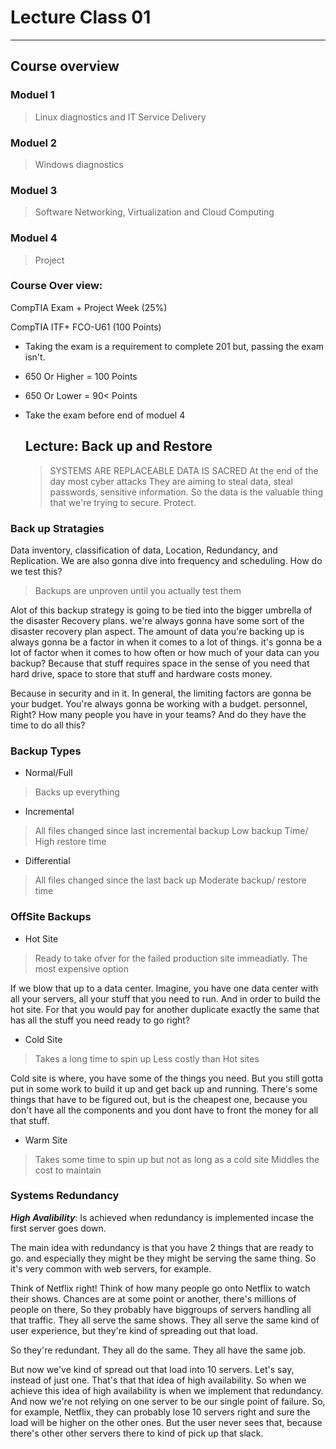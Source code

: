 # Lecture Class 01
---
## Course overview

### Moduel 1
> Linux diagnostics and IT Service Delivery

### Moduel 2
> Windows diagnostics

### Moduel 3
> Software Networking, Virtualization and Cloud Computing

### Moduel 4
> Project

### Course Over view:
CompTIA Exam + Project Week (25%)

CompTIA ITF+ FCO-U61  (100 Points)
- Taking the exam is a requirement to complete 201 but, passing the exam isn't.
- 650 Or Higher = 100 Points
- 650 Or Lower = 90< Points
- Take the exam before end of moduel 4

  ## Lecture: Back up and Restore
  > SYSTEMS ARE REPLACEABLE
  > DATA IS SACRED
At the end of the day most cyber attacks They are aiming to steal data, steal passwords, sensitive information. So the data is the valuable thing that we're trying to secure. Protect.

### Back up Stratagies
 Data inventory, classification of data, Location, Redundancy, and Replication.
 We are also gonna dive into frequency and scheduling.
 How do we test this?
 
 > Backups are unproven until you actually test them

 Alot of this backup strategy is going to be tied into the bigger umbrella of the disaster Recovery plans. we're always gonna have some sort of the disaster recovery plan aspect.
The amount of data you're backing up is always gonna be a factor in when it comes to a lot of things.
  it's gonna be a lot of factor when it comes to how often or how much of your data can you backup?
Because that stuff requires space in the sense of you need that hard drive, space to store that stuff and hardware costs money.

Because in security and in it. In general, the limiting factors are gonna be your budget. You're always gonna be working with a budget.
personnel, Right? How many people you have in your teams? And do they have the time to do all this?

### Backup Types
- Normal/Full
> Backs up everything

- Incremental
> All files changed since last incremental backup
> Low backup Time/ High restore time

- Differential
> All files changed since the last back up
> Moderate backup/ restore time

### OffSite Backups
- Hot Site
> Ready to take ofver for the failed production site immeadiatly.
> The most expensive option

If we blow that up to a data center. Imagine, you have one data center with all your servers, all your stuff that you need to run.
And in order to build the hot site. For that you would pay for another duplicate exactly the same that has all the stuff you need ready to go right?

- Cold Site
> Takes a long time to spin up
> Less costly than Hot sites

 Cold site  is where, you have some of the things you need. But you still gotta put in some work to build it up and get back up and running.
There's some things that have to be figured out, but is the cheapest one, because you don't have all the components and you dont have to front the money for all that stuff.

- Warm Site
> Takes some time to spin up but not as long as a cold site
> Middles the cost to maintain

### Systems Redundancy
***High Avalibility***: Is achieved when redundancy is implemented incase the first server goes down.

The main idea with redundancy is that you have 2 things that are ready to go.
and especially they might be they might be serving the same thing. So it's very common with web servers, for example.

Think of Netflix right! Think of how many people go onto Netflix to watch their shows. Chances are at some point or another, there's millions of people on there, So they probably have biggroups of servers
handling all that traffic. They all serve the same shows. They all serve the same kind of user experience, but they're kind of spreading out that load.

So they're redundant. They all do the same. They all have the same job.

But now we've kind of spread out that load into 10 servers. Let's say, instead of just one.
 That's that that idea of high availability.
So when we achieve this idea of high availability is when we implement that redundancy. And now we're not relying on one server
to be our single point of failure. So, for example, Netflix, they can probably lose 10 servers right and sure the load will be higher on the other ones.
But the user never sees that, because there's other other servers there to kind of pick up that slack.

